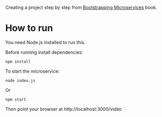 Creating a project step by step from [Bootstrapping Microservices](https://www.bootstrapping-microservices.com) book.

# How to run

You need Node.js installed to run this.

Before running install dependencies:

    npm install

To start the microservice:

    node index.js

Or 

    npm start

Then point your browser at http://localhost:3000/video